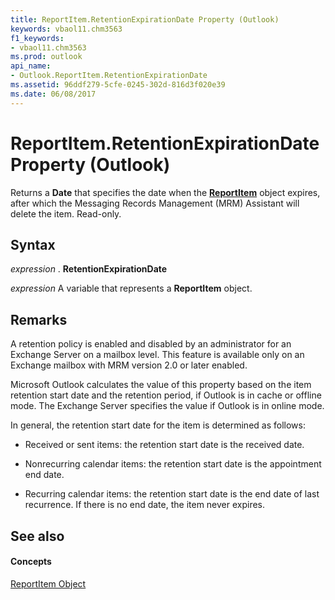 ```yaml
---
title: ReportItem.RetentionExpirationDate Property (Outlook)
keywords: vbaol11.chm3563
f1_keywords:
- vbaol11.chm3563
ms.prod: outlook
api_name:
- Outlook.ReportItem.RetentionExpirationDate
ms.assetid: 96ddf279-5cfe-0245-302d-816d3f020e39
ms.date: 06/08/2017
---
```



# ReportItem.RetentionExpirationDate Property (Outlook)

Returns a  **Date** that specifies the date when the **[ReportItem](Outlook.ReportItem.md)** object expires, after which the Messaging Records Management (MRM) Assistant will delete the item. Read-only.


## Syntax

 _expression_ . **RetentionExpirationDate**

 _expression_ A variable that represents a **ReportItem** object.


## Remarks

A retention policy is enabled and disabled by an administrator for an Exchange Server on a mailbox level. This feature is available only on an Exchange mailbox with MRM version 2.0 or later enabled.

Microsoft Outlook calculates the value of this property based on the item retention start date and the retention period, if Outlook is in cache or offline mode. The Exchange Server specifies the value if Outlook is in online mode.

 In general, the retention start date for the item is determined as follows:


- Received or sent items: the retention start date is the received date.
    
- Nonrecurring calendar items: the retention start date is the appointment end date.
    
- Recurring calendar items: the retention start date is the end date of last recurrence. If there is no end date, the item never expires.
    



## See also


#### Concepts


[ReportItem Object](Outlook.ReportItem.md)

